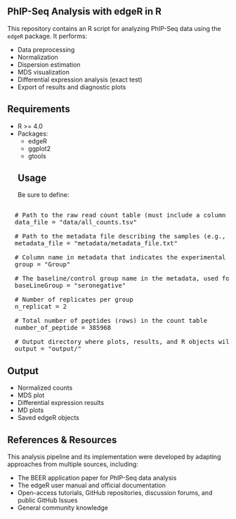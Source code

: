 ## PhIP-Seq Analysis with edgeR in R
This repository contains an R script for analyzing PhIP-Seq data using the `edgeR` package. It performs:
- Data preprocessing
- Normalization
- Dispersion estimation
- MDS visualization
- Differential expression analysis (exact test)
- Export of results and diagnostic plots

## Requirements

- R >= 4.0
- Packages:
  - edgeR
  - ggplot2
  - gtools
  ## Usage
  Be sure to define:
<pre>  
  # Path to the raw read count table (must include a column named "ID" for peptide identifiers)
  data_file = "data/all_counts.tsv" 
  
  # Path to the metadata file describing the samples (e.g., group assignment, conditions)
  metadata_file = "metadata/metadata_file.txt" 
  
  # Column name in metadata that indicates the experimental groups
  group = "Group"
  
  # The baseline/control group name in the metadata, used for comparisons
  baseLineGroup = "seronegative"
  
  # Number of replicates per group
  n_replicat = 2
  
  # Total number of peptides (rows) in the count table
  number_of_peptide = 385968
  
  # Output directory where plots, results, and R objects will be saved
  output = "output/"  </pre>
  ## Output
  - Normalized counts
  - MDS plot
  - Differential expression results
  - MD plots
  - Saved edgeR objects
## References & Resources
This analysis pipeline and its implementation were developed by adapting approaches from multiple sources, including:
- The BEER application paper for PhIP-Seq data analysis
- The edgeR user manual and official documentation
- Open-access tutorials, GitHub repositories, discussion forums, and public GitHub Issues
- General community knowledge

